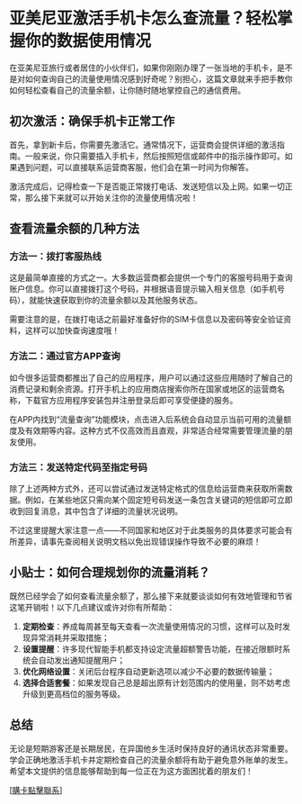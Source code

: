 # 亚美尼亚激活手机卡怎么查流量？轻松掌握你的数据使用情况

在亚美尼亚旅行或者居住的小伙伴们，如果你刚刚办理了一张当地的手机卡，是不是对如何查询自己的流量使用情况感到好奇呢？别担心，这篇文章就来手把手教你如何轻松查看自己的流量余额，让你随时随地掌控自己的通信费用。

## 初次激活：确保手机卡正常工作

首先，拿到新卡后，你需要先激活它。通常情况下，运营商会提供详细的激活指南。一般来说，你只需要插入手机卡，然后按照短信或邮件中的指示操作即可。如果遇到问题，可以直接联系运营商客服，他们会在第一时间为你解答。

激活完成后，记得检查一下是否能正常拨打电话、发送短信以及上网。如果一切正常，那么接下来就可以开始关注你的流量使用情况啦！

## 查看流量余额的几种方法

### 方法一：拨打客服热线

这是最简单直接的方式之一。大多数运营商都会提供一个专门的客服号码用于查询账户信息。你可以直接拨打这个号码，并根据语音提示输入相关信息（如手机号码），就能快速获取到你的流量余额以及其他服务状态。

需要注意的是，在拨打电话之前最好准备好你的SIM卡信息以及密码等安全验证资料，这样可以加快查询速度哦！

### 方法二：通过官方APP查询

如今很多运营商都推出了自己的应用程序，用户可以通过这些应用随时了解自己的消费记录和剩余资源。打开手机上的应用商店搜索你所在国家或地区的运营商名称，下载官方应用程序安装包并注册登录后即可享受便捷的服务。

在APP内找到“流量查询”功能模块，点击进入后系统会自动显示当前可用的流量额度及有效期等内容。这种方式不仅高效而且直观，非常适合经常需要管理流量的朋友使用。

### 方法三：发送特定代码至指定号码

除了上述两种方式外，还可以尝试通过发送特定格式的信息给运营商来获取所需数据。例如，在某些地区只需向某个固定短号码发送一条包含关键词的短信即可立即收到回复消息，其中包含了详细的流量状况说明。

不过这里提醒大家注意一点——不同国家和地区对于此类服务的具体要求可能会有所差异，请事先查阅相关说明文档以免出现错误操作导致不必要的麻烦！

## 小贴士：如何合理规划你的流量消耗？

既然已经学会了如何查看流量余额了，那么接下来就要谈谈如何有效地管理和节省这笔开销啦！以下几点建议或许对你有所帮助：

1. **定期检查**：养成每周甚至每天查看一次流量使用情况的习惯，这样可以及时发现异常消耗并采取措施；
2. **设置提醒**：许多现代智能手机都支持设定流量超额警告功能，在接近限额时系统会自动发出通知提醒用户；
3. **优化网络设置**：关闭后台程序自动更新选项以减少不必要的数据传输量；
4. **选择合适套餐**：如果发现自己总是超出原有计划范围内的使用量，则不妨考虑升级到更高档位的服务等级。

## 总结

无论是短期游客还是长期居民，在异国他乡生活时保持良好的通讯状态非常重要。学会正确地激活手机卡并定期检查自己的流量余额将有助于避免意外账单的发生。希望本文提供的信息能够帮助到每一位正在为这方面困扰着的朋友们！

[[購卡點擊聯系](https://t.me/s/esim1088)]